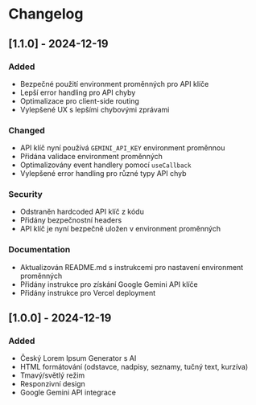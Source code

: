 # Changelog

## [1.1.0] - 2024-12-19

### Added

- Bezpečné použití environment proměnných pro API klíče
- Lepší error handling pro API chyby
- Optimalizace pro client-side routing
- Vylepšené UX s lepšími chybovými zprávami

### Changed

- API klíč nyní používá `GEMINI_API_KEY` environment proměnnou
- Přidána validace environment proměnných
- Optimalizovány event handlery pomocí `useCallback`
- Vylepšené error handling pro různé typy API chyb

### Security

- Odstraněn hardcoded API klíč z kódu
- Přidány bezpečnostní headers
- API klíč je nyní bezpečně uložen v environment proměnných

### Documentation

- Aktualizován README.md s instrukcemi pro nastavení environment proměnných
- Přidány instrukce pro získání Google Gemini API klíče
- Přidány instrukce pro Vercel deployment

## [1.0.0] - 2024-12-19

### Added

- Český Lorem Ipsum Generator s AI
- HTML formátování (odstavce, nadpisy, seznamy, tučný text, kurzíva)
- Tmavý/světlý režim
- Responzivní design
- Google Gemini API integrace
